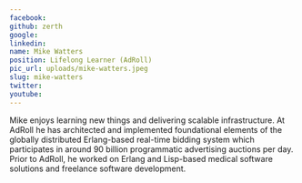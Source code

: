 ```yaml
---
facebook: 
github: zerth
google: 
linkedin: 
name: Mike Watters
position: Lifelong Learner (AdRoll)
pic_url: uploads/mike-watters.jpeg
slug: mike-watters
twitter: 
youtube: 
---
```

<p>Mike enjoys learning new things and delivering scalable infrastructure. At AdRoll he has architected and implemented foundational elements of the globally distributed Erlang-based real-time bidding system which participates in around 90 billion programmatic advertising auctions per day. Prior to AdRoll, he worked on Erlang and Lisp-based medical software solutions and freelance software development.</p>
